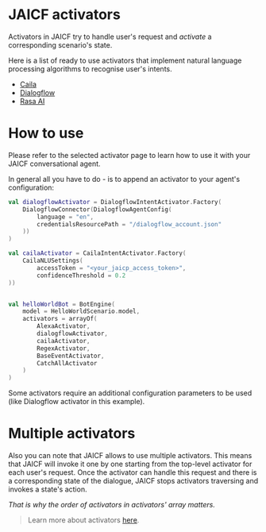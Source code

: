 # JAICF activators

Activators in JAICF try to handle user's request and _activate_ a corresponding scenario's state.

Here is a list of ready to use activators that implement natural language processing algorithms to recognise user's intents.

* [Caila](https://github.com/just-ai/jaicf-kotlin/tree/master/activators/caila)
* [Dialogflow](https://github.com/just-ai/jaicf-kotlin/tree/master/activators/dialogflow)
* [Rasa AI](https://github.com/just-ai/jaicf-kotlin/tree/master/activators/rasa)

# How to use

Please refer to the selected activator page to learn how to use it with your JAICF conversational agent.

In general all you have to do - is to append an activator to your agent's configuration:

```kotlin
val dialogflowActivator = DialogflowIntentActivator.Factory(
    DialogflowConnector(DialogflowAgentConfig(
        language = "en",
        credentialsResourcePath = "/dialogflow_account.json"
    ))
)

val cailaActivator = CailaIntentActivator.Factory(
    CailaNLUSettings(
        accessToken = "<your_jaicp_access_token>", 
        confidenceThreshold = 0.2 
))


val helloWorldBot = BotEngine(
    model = HelloWorldScenario.model,
    activators = arrayOf(
        AlexaActivator,
        dialogflowActivator,
        cailaActivator,
        RegexActivator,
        BaseEventActivator,
        CatchAllActivator
    )
)
```

Some activators require an additional configuration parameters to be used (like Dialogflow activator in this example).

# Multiple activators

Also you can note that JAICF allows to use multiple activators.
This means that JAICF will invoke it one by one starting from the top-level activator for each user's request.
Once the activator can handle this request and there is a corresponding state of the dialogue, JAICF stops activators traversing and invokes a state's action.

_That is why the order of activators in activators' array matters._

> Learn more about activators [here](https://github.com/just-ai/jaicf-kotlin/wiki/Natural-Language-Understanding).
